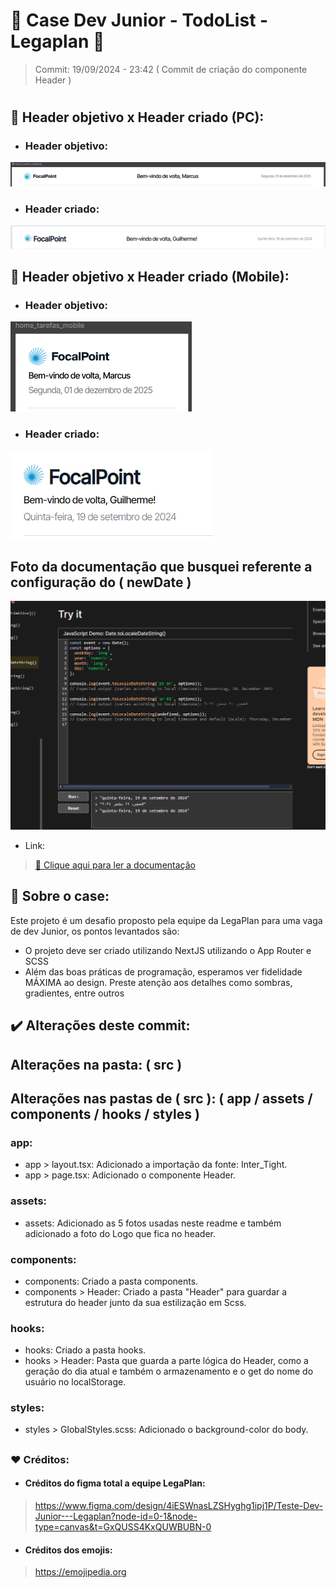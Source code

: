 # 📝 Case Dev Junior - TodoList - Legaplan 📝

> Commit: 19/09/2024 - 23:42 ( Commit de criação do componente Header )

#

## 💭 Header objetivo x Header criado (PC):
- ### Header objetivo:
!['Foto do Header do objetivo - PC'](/src/assets/headerObjetivo-PC.png)

- ### Header criado:
!['Foto do meu Header - PC'](/src/assets/headerPessoal-PC.png)

## 💭 Header objetivo x Header criado (Mobile):
- ### Header objetivo:
!['Foto do Header do objetivo - Mobile'](/src/assets/headerObjetivo-Mobile.png)

- ### Header criado:
!['Foto do meu Header - Mobile'](/src/assets/headerPessoal-Mobile.png)

##

## Foto da documentação que busquei referente a configuração do ( newDate )
!['Foto da documentação'](/src/assets/newDateConfig.png)
- Link: 
> <a href="https://developer.mozilla.org/en-US/docs/Web/JavaScript/Reference/Global_Objects/Date/toLocaleDateString" target="_blank">🔗 Clique aqui para ler a documentação</a>

## 📌 Sobre o case:
Este projeto é um desafio proposto pela equipe da LegaPlan para uma vaga de dev Junior, os pontos levantados são:
- O projeto deve ser criado utilizando NextJS utilizando o App Router e SCSS
- Além das boas práticas de programação, esperamos ver fidelidade MÁXIMA ao design. Preste atenção aos detalhes como sombras, gradientes, entre outros

## ✔️ Alterações deste commit:

## Alterações na pasta: ( src )

## Alterações nas pastas de ( src ): ( app / assets / components / hooks / styles )

### app:
- app > layout.tsx: Adicionado a importação da fonte: Inter_Tight.
- app > page.tsx: Adicionado o componente Header.

### assets:
- assets: Adicionado as 5 fotos usadas neste readme e também adicionado a foto do Logo que fica no header.

### components:
- components: Criado a pasta components.
- components > Header: Criado a pasta "Header" para guardar a estrutura do header junto da sua estilização em Scss. 

### hooks:
- hooks: Criado a pasta hooks.
- hooks > Header: Pasta que guarda a parte lógica do Header, como a geração do dia atual e também o armazenamento e o get do nome do usuário no localStorage.

### styles:
- styles > GlobalStyles.scss: Adicionado o background-color do body.

##

### ❤️ Créditos:

- #### Créditos do figma total a equipe LegaPlan:
> <a href="https://www.figma.com/design/4iESWnasLZSHyghg1ipj1P/Teste-Dev-Junior---Legaplan?node-id=0-1&node-type=canvas&t=GxQUSS4KxQUWBUBN-0" target="_blank">https://www.figma.com/design/4iESWnasLZSHyghg1ipj1P/Teste-Dev-Junior---Legaplan?node-id=0-1&node-type=canvas&t=GxQUSS4KxQUWBUBN-0</a>

- #### Créditos dos emojis: 
> <a href="https://emojipedia.org" target="_blank">https://emojipedia.org</a>